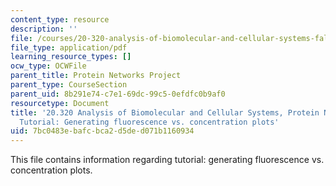 ```yaml
---
content_type: resource
description: ''
file: /courses/20-320-analysis-of-biomolecular-and-cellular-systems-fall-2012/7bc0483ebafcbca2d5ded071b1160934_MIT20_320F12_Ge_flu_vs_con.pdf
file_type: application/pdf
learning_resource_types: []
ocw_type: OCWFile
parent_title: Protein Networks Project
parent_type: CourseSection
parent_uid: 8b291e74-c7e1-69dc-99c5-0efdfc0b9af0
resourcetype: Document
title: '20.320 Analysis of Biomolecular and Cellular Systems, Protein Networks Project:
  Tutorial: Generating fluorescence vs. concentration plots'
uid: 7bc0483e-bafc-bca2-d5de-d071b1160934
---
```

This file contains information regarding tutorial: generating fluorescence vs. concentration plots.